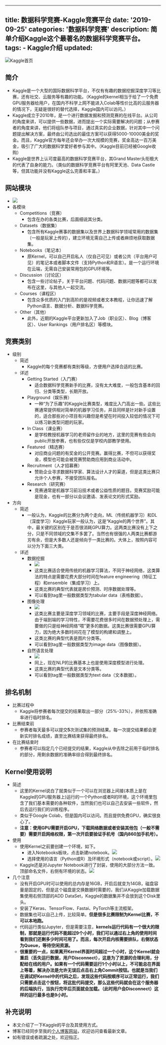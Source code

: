 # 
---
title: 数据科学竞赛-Kaggle竞赛平台
date: '2019-09-25'
categories: '数据科学竞赛'
description: 简单介绍Kaggle这个最著名的数据科学竞赛平台。
tags: 
    - Kaggle介绍
updated: 
---
<img src='/asset/2019-09-25/kaggle.jpg' alt='Kaggle首页' align="middle" />


## 简介
- Kaggle是一个大型的国际数据科学平台，不仅有有趣的数据挖掘深度学习等比赛，还有社交、云服务等有趣的功能。（Kaggle的kernel相当于给了一个免费GPU服务器给用户，在国内不科学上网不能进入Colab等性价比高的云服务器的情况下，无疑是很好的替代选择，Kaggle国内可以访问。）
- Kaggle成立于2010年，是一个进行数据发掘和预测竞赛的在线平台。从公司的角度来讲，可以提供一些数据，进而提出一个实际需要解决的问题；从参赛者的角度来讲，他们将组队参与项目，通过真实的企业数据，针对其中一个问题提出解决方案，最终由公司选出的最佳方案可以获得5000-10000美金的奖金。而且，Kaggle官方每年还会举办一次大规模的竞赛，奖金高达一百万美金，吸引了广大的数据科学爱好者参与其中。（Kaggle目前已经被Google收购）
- Kaggle是世界上认可度最高的数据科学竞赛平台，其Grand Master头衔极大的代表了自身的能力。（类似的数据科学竞赛平台有阿里天池、Data Castle等，但其功能并没有Kaggle这么完善和丰富。）


## 网站模块
- ![](/asset/2019-09-25/index.png)
- 各模块
  - Competitions（竞赛）
    - 包含在办的各类比赛，后面细说其分类。
  - Datasets（数据集）
    - 包含所有Kaggle赛事的数据集以及世界上数据科学领域常用的数据集（一般是玩家上传的），建立环境无需自己上传或者麻烦地获取数据集。
  - Notebooks（笔记本）
    - 原Kernel，可以自己开启私人（仅自己可见）或者公共（平台用户可见）的笔记本或者脚本文件（支持Python和R语言）。是一个运行环境在云端，无需自己安装常用包的GPU环境等。
  - Discussion（讨论区）
    - 包含一些讨论帖子，关于平台问题、代码问题、数据问题等都可以发布在这里，与其他人一起交流。
  - Courses（课程区）
    - 包含众多优质的入门到高阶的是视频或者文本教程，让你迅速了解Python语言、数据分析、数据科学竞赛。
  - Other（其他）
    - 此外，近期的Kaggle平台更新加入了Job（职业区）、Blog（博客区）、User Rankings（用户排名区）等模块。


## 竞赛类别
- 级别
  - 简述
    - Kaggle的每个竞赛都有类别等级，方便用户选择合适的比赛。
  - 详述
    - Getting Started（入门赛）
      - 适合数据科学竞赛新手的比赛，没有太大难度，一般包含基本的回归、分类等类型，长期开放。
    - Playground（娱乐赛）
      - 一种“为了乐趣”的Kaggle比赛类型，难度比入门高出一些。这些比赛通常提供相对简单的机器学习任务，并且同样是针对新手设置的，适合那些对小项目有兴趣但是希望在时间投入较低的情况下可以练习新类型问题的玩家。
    - In Class（课业赛）
      - 是学校教授机器学习的老师留作业的地方，这里的竞赛有些会向public开放参赛，也有些仅仅是学校内部教学使用。
    - Featured（精选赛）
      - 对应商业问题的有奖金的公开竞赛。赢得比赛，不但可以获得奖金，模型也可能会被竞赛赞助商应用到商业活动中。
    - Recruitment（人才招募赛）
      - 赞助企业寻求数据科学家、算法设计人才的渠道，但是这类比赛只允许个人参赛，不接受团队报名。
    - Research（研究赛）
      - 竞赛通常是机器学习前沿技术或者公益性质的题目。竞赛奖励可能是现金，也有一部分以会议邀请、发表论文的形式奖励。
- 方向
  - 简述
    - 一般认为，Kaggle的比赛分为两个走向，ML（传统机器学习）和DL（深度学习）Kaggle玩家一般认为，这是“Kaggle的两个世界”。其中，最关键的区别在于是否很消耗GPU算力。这两类比赛没有上下之分，只是不同领域的交集不多罢了。当然也有很强的人两类比赛都游刃有余，但是大多数人还是倾向于一类比赛的。大体上，按照内容可以分为下面三大类。
  - 详述
    - 数据挖掘
      - ![](/asset/2019-09-25/dm.png)
      - 这类比赛适合使用传统的机器学习算法，不同于神经网络，这类算法的特点是需要花费大部分时间在feature engineering（特征工程）和ensemble（集成学习）上。
      - 这类比赛的典型代表就是房价预测、时序数据处理等。
      - 可以看到tag里一般数据类型为tabular data（表格数据）。
    - 图像处理
      - ![](/asset/2019-09-25/ip.png)
      - 这类比赛主要是深度学习领域的比赛，主要手段是深度神经网络。由于端到端的学习特性，不需要花费很多时间在数据预处理上，需要做的只是给神经网络“喂”更多的数据。这类比赛很需要GPU算力，因为绝大多数时间花在了模型的构建和调整上。
      - 这类比赛的典型代表是图片分类等。
      - 可以看到tag里一般数据类型为image data（图像数据）。
    - 自然语言处理
      - ![](/asset/2019-09-25/nlp.png)
      - 同上，现在NLP的比赛基本上也是使用深度模型进行处理。
      - 这类比赛的典型代表是文本分类等。
      - 可以看到tag里一般数据类型为text data（文本数据）。


## 排名机制
- 比赛过程中
  - Kaggle将参赛者每次提交的结果取出一部分（25%-33%），并依照准确率进行临时排名。
- 比赛结束前
  - 参赛者每天最多可以提交**5**次测试集的预测结果。每一次提交结果都会更新实时排名成绩，直至比赛结束获得最终排名。
- 在比赛结束时
  - 参赛者可以指定几个已经提交的结果，Kaggle从中去除之前用于临时排名的部分，用剩余数据的准确率综合得到最终排名。


## Kernel使用说明
- 简述
  - 这里的Kernel说白了就类似于一个可以在浏览器上间接(本质上是在Kaggle的GPU服务器上)运行的一个Python或者R的环境，这个环境里包含了我们基本需要的各种软件，当然我们也可以自己去安装一些软件，然后去运行我们的训练程序。
  - 类似于Google Colab，但是国内可以访问。而且提供免费GPU，确实很良心了。
  - **注意：使用GPU需要开启GPU，下载网络数据或者安装其他包（一般不需要）需要开启网络权限，第一次开启要验证手机号（国内860加手机号）。**
- 使用
  - 使用Kernel之前要创建一个环境，如下。
    - 进入Notebooks板块，点击新建notebook。![](/asset/2019-09-25/nb_1.png)
    - 选择使用的语言（Python或R）及环境形式（notebook或script）。![](/asset/2019-09-25/nb_2.png)
  - Kaggle还是对Jupyter Notebook进行了封装，使用的大部分方法一致。顶部命名文件，右侧有环境的状态。![](/asset/2019-09-25/nb_3.png)
- 几个注意
  - 没有开启GPU时可以使用的总内存是16GB，开启后就变为14GB，磁盘容量是固定的，但是这个磁盘是交换数据时需要的，我们从Kaggle加载数据集使用右侧顶部的ADD DataSet，Kaggle的数据集并不会放到这个Disk里头。
  - 安装了Keras、TensorFlow、Fastai、PyTorch等主流框架。
  - 数据集也可以自己上传，比较简单。**但是很多比赛限制为Kernel比赛，不可以本地跑。**
  - 代码运行类似Jupyter，但是需要注意，**kernels运行代码有一个很大的限制，那就是运行代码不能超过9个小时，我们可以通过右上角的使用时间看到我们还剩多少时间可用了。而且，每次开启内核需要排队，右侧状态为Queue，等待空闲资源。**
  - **很重要的一点，如果离开Kernel界面时间超过一个小时，这个Kernel就会重启（丢失运行数据，用户Disconnect），这是为了资源的合理利用，分配给在线的用户。如果有一个代码需要运行1个小时以上，不可能总在界面上等着，解决办法是允许无误后点击右上角Commit按钮。也就是当我们在调试好Kernel中的代码之后，发现这些代码按顺序可以正常运行，我们只需要点击这个按钮，将这批代码提交，那么这些代码就会在这个服务器的后端执行，当执行完毕后页面就会加载。（此时用户会Disconnect）这样的运行最多也是9小时。**


## 补充说明
- 本文介绍了一下Kaggle的平台及其使用方式。
- 博客已经同步至我的[个人博客网站](https://luanshiyinyang.github.io)，欢迎访问查看最新文章。
- 如有错误或者疏漏之处，欢迎指正。